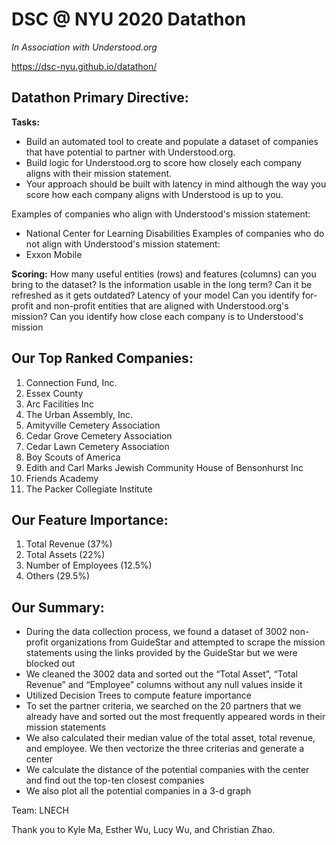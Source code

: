 # DSC @ NYU 2020 Datathon
*In Association with Understood.org*

https://dsc-nyu.github.io/datathon/

## Datathon Primary Directive:
**Tasks:**
* Build an automated tool to create and populate a dataset of companies that have potential to partner with Understood.org.
* Build logic for Understood.org to score how closely each company aligns with their mission statement.
* Your approach should be built with latency in mind although the way you score how each company aligns with Understood is up to you.

Examples of companies who align with Understood's mission statement: 
* National Center for Learning Disabilities
Examples of companies who do not align with Understood's mission statement:
* Exxon Mobile


**Scoring:**
How many useful entities (rows) and features (columns) can you bring to the dataset?
Is the information usable in the long term? Can it be refreshed as it gets outdated?
Latency of your model
Can you identify for-profit and non-profit entities that are aligned with Understood.org's mission?
Can you identify how close each company is to Understood's mission


## Our Top Ranked Companies:
1. Connection Fund, Inc.
2. Essex County
3. Arc Facilities Inc
4. The Urban Assembly, Inc.
5. Amityville Cemetery Association
6. Cedar Grove Cemetery Association
7. Cedar Lawn Cemetery Association
8. Boy Scouts of America
9. Edith and Carl Marks Jewish Community House of Bensonhurst Inc
10. Friends Academy 
11. The Packer Collegiate Institute

## Our Feature Importance:
1. Total Revenue (37%)
2. Total Assets (22%)
3. Number of Employees (12.5%)
4. Others (29.5%)


## Our Summary: 
* During the data collection process, we found a dataset of 3002 non-profit organizations from GuideStar and attempted to scrape the mission statements using the links provided by the GuideStar but we were blocked out 
* We cleaned the 3002 data and sorted out the “Total Asset”, “Total Revenue” and “Employee” columns without any null values inside it
* Utilized Decision Trees to compute feature importance
* To set the partner criteria, we searched on the 20 partners that we already have and sorted out the most frequently appeared words in their mission statements
* We also calculated their median value of the total asset, total revenue, and employee. We then vectorize the three criterias and generate a center
* We calculate the distance of the potential companies with the center and find out the top-ten closest companies
* We also plot all the potential companies in a 3-d graph

Team: LNECH

Thank you to Kyle Ma, Esther Wu, Lucy Wu, and Christian Zhao.

